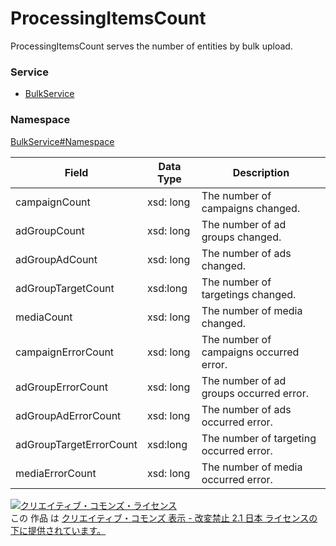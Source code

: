 # ProcessingItemsCount
ProcessingItemsCount serves the number of entities by bulk upload.
### Service
+ [BulkService](../../services/BulkService.md)

### Namespace
[BulkService#Namespace](../../services/BulkService.md#namespace)

| Field | Data Type | Description | 
|---|---|---|
| campaignCount| xsd: long| The number of campaigns changed. |
| adGroupCount| xsd: long| The number of ad groups changed. |
| adGroupAdCount| xsd: long| The number of ads changed. |
| adGroupTargetCount| xsd:long| The number of targetings changed. |
| mediaCount| xsd: long| The number of media changed. |
| campaignErrorCount| xsd: long| The number of campaigns occurred error. |
| adGroupErrorCount| xsd: long| The number of ad groups occurred error. |
| adGroupAdErrorCount| xsd: long| The number of ads occurred error. |
| adGroupTargetErrorCount| xsd:long| The number of targeting occurred error. |
| mediaErrorCount| xsd: long| The number of media occurred error. |

<a rel="license" href="http://creativecommons.org/licenses/by-nd/2.1/jp/"><img alt="クリエイティブ・コモンズ・ライセンス" style="border-width:0" src="https://i.creativecommons.org/l/by-nd/2.1/jp/88x31.png" /></a><br />この 作品 は <a rel="license" href="http://creativecommons.org/licenses/by-nd/2.1/jp/">クリエイティブ・コモンズ 表示 - 改変禁止 2.1 日本 ライセンスの下に提供されています。</a>

